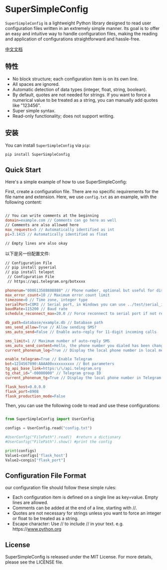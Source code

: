 # SuperSimpleConfig

`SuperSimpleConfig`  is a lightweight Python library designed to read user configuration files written in an extremely simple manner. Its goal is to offer an easy and intuitive way to handle configuration files, making the reading and application of configurations straightforward and hassle-free.

[中文文档](https://github.com/shengj1ang/SuperSimpleConfig/blob/main/README-ZH.md)

## 特性

- No block structure; each configuration item is on its own line.
- All spaces are ignored.
- Automatic detection of data types (integer, float, string, boolean).
- By default, quotes are not needed for strings. If you want to force a numerical value to be treated as a string, you can manually add quotes like "123456".
- Super simple syntax.
- Read-only functionality; does not support writing.


## 安装

You can install `SuperSimpleConfig` via `pip`:

```bash
pip install SuperSimpleConfig
```

## Quick Start

Here's a simple example of how to use SuperSimpleConfig:

First, create a configuration file. There are no specific requirements for the file name and extension. Here, we use `config.txt` as an example, with the following content:

```makefile

// You can write comments at the beginning
domain=example.com // Comments can go here as well
// Comments are also allowed here
max_requests=5 // Automatically identified as int
pi=3.1415 // Automatically identified as float

// Empty lines are also okay

```
以下是另一份配置文件:
```makefile
// Configuration File
// pip install pyserial
// pip install telepot
 // Configuration File
 // https://api.telegram.org/botxxxx

phonenum="008613588888888" // Phone number, optional but useful for distinction in multiple instances.
max_error_count=10 // Maximum error count limit
timezone=0 // Time zone, integer type
serialPort=COM3 // Serial port, in Windows you can use ../test/serial_init.cmd to get it
baudRate=115200 // Baud rate
schedule_reconnect_max=20.0 // Force reconnect to serial port if not refreshed in X seconds

db_path=database/example.db // Database path
sms_send_allow=True // Allow sending SMS?
sms_auto_send=False // Enable auto-reply for 11-digit incoming calls

sms_limit=1 // Maximum number of auto-reply SMS
sms_auto_send_content=Hello, the phone number you dialed has been changed to xxxxx, please contact for any matters. // Content of auto-reply
current_phonenum_log=True // Display the local phone number in local messages?

enable_telegram=True // Enable Telegram
bot=1234567890:AAAA00xxxxxxxxxx // Bot parameters
tg_api_base_link=https:\/\/api.telegram.org
tg_chat_id="-00000000" // Telegram group ID
current_phonenum_tg=True // Display the local phone number in Telegram messages?

flask_host=0.0.0.0
flask_port=8908
flask_production_mode=False


```
Then, you can use the following code to read and use these configurations:

```python

from SuperSimpleConfig import UserConfig

configs = UserConfig.read("config.txt")

#UserConfig("FilePath").read()  #return a dictionary
#UserConfig("FilePath").show() #print the config

print(configs)
Value1=configs['flask_host']
Value2=congis["flask_port"]

```

## Configuration File Format

our configuration file should follow these simple rules:

- Each configuration item is defined on a single line as key=value. Empty lines are allowed.
- Comments can be added at the end of a line, starting with //.
- Quotes are not necessary for strings unless you want to force an integer or float to be treated as a string.
- Escape character: Use \/\/ to include // in your text. e.g. https:\/\/www.python.org


## License
SuperSimpleConfig is released under the MIT License. For more details, please see the LICENSE file.


